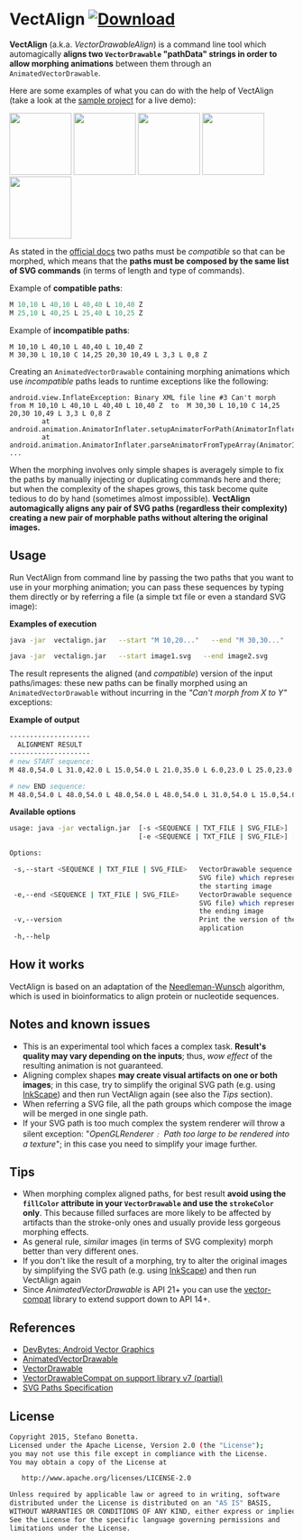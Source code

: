 # VectAlign [ ![Download](https://api.bintray.com/packages/bonnyfone/maven/org.bonnyfone.vectalign/images/download.svg) ](https://bintray.com/artifact/download/bonnyfone/maven/vectalign-0.1-jar-with-dependencies.jar)

**VectAlign** (a.k.a. *VectorDrawableAlign*) is a command line tool which automagically **aligns two `VectorDrawable` "pathData" strings in order to allow morphing animations** between them through an `AnimatedVectorDrawable`. 

Here are some examples of what you can do with the help of VectAlign (take a look at the [sample project] for a live demo):

<img src="http://s4.postimg.org/boxc1zk0p/morph2.gif" width="110px">
<img src="http://s21.postimg.org/4657b7m0j/morph1.gif" width="110px">
<img src="http://s28.postimg.org/8mdcxb48t/morph5.gif" width="110px">
<img src="http://s18.postimg.org/79coo8vid/morph3.gif" width="110px">
<img src="http://s9.postimg.org/a5tdgfppn/morph4.gif" width="110px">


As stated in the [official docs] two paths must be *compatible* so that can be morphed, which means that the **paths must be composed by the same list of SVG commands** (in terms of length and type of commands). 

Example of **compatible paths**: 
```a
M 10,10 L 40,10 L 40,40 L 10,40 Z
M 25,10 L 40,25 L 25,40 L 10,25 Z
```

Example of **incompatible paths**: 
```
M 10,10 L 40,10 L 40,40 L 10,40 Z
M 30,30 L 10,10 C 14,25 20,30 10,49 L 3,3 L 0,8 Z
```

Creating an `AnimatedVectorDrawable` containing morphing animations which use *incompatible* paths leads to runtime exceptions like the following:

```
android.view.InflateException: Binary XML file line #3 Can't morph from M 10,10 L 40,10 L 40,40 L 10,40 Z  to  M 30,30 L 10,10 C 14,25 20,30 10,49 L 3,3 L 0,8 Z
        at android.animation.AnimatorInflater.setupAnimatorForPath(AnimatorInflater.java:337)
        at android.animation.AnimatorInflater.parseAnimatorFromTypeArray(AnimatorInflater.java:283)
...
```
When the morphing involves only simple shapes is averagely simple to fix the paths by manually injecting or duplicating commands here and there; but when the complexity of the shapes grows, this task become quite tedious to do by hand (sometimes almost impossible). 
**VectAlign automagically aligns any pair of SVG paths (regardless their complexity) creating a new pair of morphable paths without altering the original images.**





 Usage
--
Run VectAlign from command line by passing the two paths that you want to use in your morphing animation; you can pass these sequences by typing them directly or by referring a file (a simple txt file or even a standard SVG image):

**Examples of execution**
```bash
java -jar  vectalign.jar   --start "M 10,20..."   --end "M 30,30..."
```
```bash
java -jar  vectalign.jar   --start image1.svg   --end image2.svg
```

The result represents the aligned (and *compatible*) version of the input paths/images: these new paths can be finally morphed using an `AnimatedVectorDrawable` without incurring in the *"Can't morph from X to Y"* exceptions:

**Example of output**
```bash
--------------------
  ALIGNMENT RESULT  
-------------------- 
# new START sequence:  
M 48.0,54.0 L 31.0,42.0 L 15.0,54.0 L 21.0,35.0 L 6.0,23.0 L 25.0,23.0 L 25.0,23.0 L 25.0,23.0 L 25.0,23.0 L 32.0,4.0 L 40.0,23.0 L 58.0,23.0 L 42.0,35.0 L 48.0,54.0 

# new END sequence:  
M 48.0,54.0 L 48.0,54.0 L 48.0,54.0 L 48.0,54.0 L 31.0,54.0 L 15.0,54.0 L 10.0,35.0 L 6.0,23.0 L 25.0,10.0 L 32.0,4.0 L 40.0,10.0 L 58.0,23.0 L 54.0,35.0 L 48.0,54.0 

```

**Available options**

```bash
usage: java -jar vectalign.jar  [-s <SEQUENCE | TXT_FILE | SVG_FILE>] 
                                [-e <SEQUENCE | TXT_FILE | SVG_FILE>] [-v] [-h]

Options:

 -s,--start <SEQUENCE | TXT_FILE | SVG_FILE>   VectorDrawable sequence (or
                                               SVG file) which represents
                                               the starting image
 -e,--end <SEQUENCE | TXT_FILE | SVG_FILE>     VectorDrawable sequence (or
                                               SVG file) which represents
                                               the ending image
 -v,--version                                  Print the version of the 
                                               application
 -h,--help
```

How it works
--
VectAlign is based on an adaptation of the [Needleman-Wunsch] algorithm, which is used in bioinformatics to align protein or nucleotide sequences. 


Notes and known issues
--
 - This is an experimental tool which faces a complex task. **Result's quality may vary depending on the inputs**; thus, *wow effect* of the resulting animation is not guaranteed.
 - Aligning complex shapes **may create visual artifacts on one or both images**; in this case, try to simplify the original SVG path (e.g. using [InkScape]) and then run VectAlign again (see also the *Tips* section).
 - When referring a SVG file, all the path groups which compose the image will be merged in one single path.
 - If your SVG path is too much complex the system renderer will throw a silent exception: "*OpenGLRenderer﹕ Path too large to be rendered into a texture*"; in this case you need to simplify your image further.


Tips
--
 - When morphing complex aligned paths, for best result **avoid using the `fillColor` attribute  in your `VectorDrawable` and use the `strokeColor` only**. This because filled surfaces are more likely to be affected by artifacts than the stroke-only ones and usually provide less gorgeous morphing effects.
 - As general rule, *similar* images (in terms of SVG complexity) morph better than very different ones.
 - If you don't like the result of a morphing, try to alter the original images by simplifying the SVG path (e.g. using [InkScape]) and then run VectAlign again
 - Since *AnimatedVectorDrawable* is API 21+ you can use the [vector-compat] library to extend support down to API 14+.

References
--
 - [DevBytes: Android Vector Graphics]
 - [AnimatedVectorDrawable] 
 - [VectorDrawable] 
 - [VectorDrawableCompat on support library v7 (partial)]
 - [SVG Paths Specification]
 

License
----

```bash
Copyright 2015, Stefano Bonetta.
Licensed under the Apache License, Version 2.0 (the "License");
you may not use this file except in compliance with the License.
You may obtain a copy of the License at

   http://www.apache.org/licenses/LICENSE-2.0

Unless required by applicable law or agreed to in writing, software
distributed under the License is distributed on an "AS IS" BASIS,
WITHOUT WARRANTIES OR CONDITIONS OF ANY KIND, either express or implied.
See the License for the specific language governing permissions and
limitations under the License.
```
[AnimatedVectorDrawable]:http://developer.android.com/reference/android/graphics/drawable/AnimatedVectorDrawable.html
[VectorDrawable]:https://developer.android.com/reference/android/graphics/drawable/VectorDrawable.html
[DevBytes: Android Vector Graphics]:https://www.youtube.com/watch?v=wlFVIIstKmA
[InkScape]:https://inkscape.org/en/
[vector-compat]:https://github.com/wnafee/vector-compat
[Needleman-Wunsch]:https://en.wikipedia.org/wiki/Needleman%E2%80%93Wunsch_algorithm
[official docs]:https://developer.android.com/reference/android/graphics/drawable/AnimatedVectorDrawable.html
[SVG Paths Specification]:http://www.w3.org/TR/SVG/paths.html
[VectorDrawableCompat on support library v7 (partial)]:https://android.googlesource.com/platform/frameworks/support/+/master/v7/vectordrawable/src/android/support/v7/graphics/drawable
[sample project]:https://github.com/bonnyfone/vectalign-samples/
